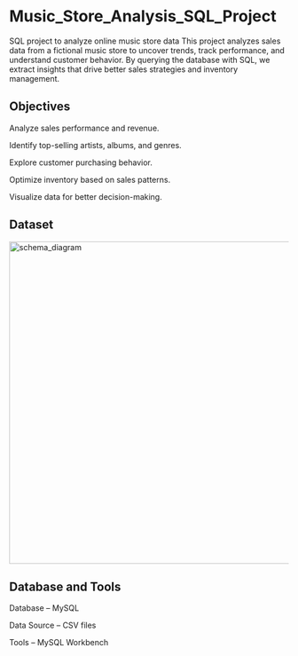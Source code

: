 # Music_Store_Analysis_SQL_Project
SQL project to analyze online music store data
This project analyzes sales data from a fictional music store to uncover trends, track performance, and understand customer behavior. 
By querying the database with SQL, we extract insights that drive better sales strategies and inventory management.

## Objectives

Analyze sales performance and revenue.

Identify top-selling artists, albums, and genres.

Explore customer purchasing behavior.

Optimize inventory based on sales patterns.

Visualize data for better decision-making.

## Dataset

<img width="581" alt="schema_diagram" src="https://github.com/user-attachments/assets/dd711959-425f-4cac-815f-d83e6c9140cf" />

##  Database and Tools
Database – MySQL

Data Source – CSV files

Tools – MySQL Workbench 
